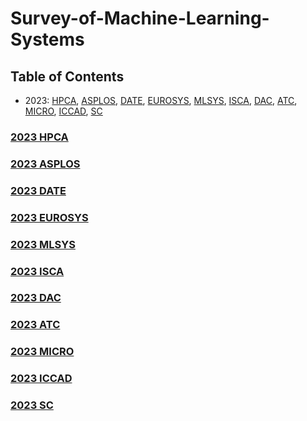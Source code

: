 # Survey-of-Machine-Learning-Systems


## Table of Contents
- 2023:  [HPCA](#2023-hpca), [ASPLOS](#2023-asplos), [DATE](#2023-date), [EUROSYS](#2023-eurosys), [MLSYS](#2023-MLSys), [ISCA](#2023-isca), [DAC](#2023-dac), [ATC](#2023-atc), [MICRO](#2023-icml), [ICCAD](#2023-neurips), [SC](#2023-neurips)

### [2023 HPCA](https://ieeexplore.ieee.org/xpl/conhome/10070856/proceeding)


### [2023 ASPLOS](https://dl.acm.org/doi/proceedings/10.1145/3567955)


### [2023 DATE](https://ieeexplore.ieee.org/xpl/conhome/10136870/proceeding)


### [2023 EUROSYS](https://dl.acm.org/doi/proceedings/10.1145/3552326)


### [2023 MLSYS](https://proceedings.mlsys.org/paper_files/paper/2023)


### [2023 ISCA](https://dl.acm.org/doi/proceedings/10.1145/3579371)


### [2023 DAC](https://ieeexplore.ieee.org/xpl/conhome/10247654/proceeding)


### [2023 ATC](https://www.usenix.org/conference/atc23/technical-sessions#accordion)


### [2023 MICRO](https://dl.acm.org/doi/proceedings/10.1145/3613424)


### [2023 ICCAD](https://ieeexplore.ieee.org/xpl/conhome/10323590/proceeding)


### [2023 SC](https://dl.acm.org/doi/proceedings/10.1145/3581784)

